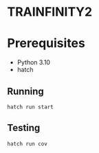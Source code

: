 # TRAINFINITY2

# Prerequisites

- Python 3.10
- hatch

## Running

```
hatch run start
```

## Testing

```
hatch run cov
```
